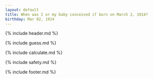 ```yaml
---
layout: default
title: When was I or my baby conceived if born on March 2, 1914?
birthday: Mar 02, 1914
---
```


{% include header.md %}

{% include guess.md %}

{% include calculate.md %}

{% include safety.md %}

{% include footer.md %}



